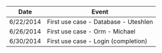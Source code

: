 | Date | Event          |
| ------------- | ----------- |
|6/22/2014	|	First use case - Database - Uteshlen |
|6/26/2014	|	First use case - Orm - Michael |
|6/30/2014	|	First use case - Login (completion) |


